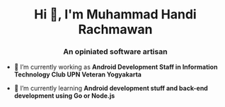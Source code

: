 <h1 align="center">Hi 👋, I'm Muhammad Handi Rachmawan</h1>
<h3 align="center">An opiniated software artisan</h3>

- 🔭 I’m currently working as **Android Development Staff in Information Technology Club UPN Veteran Yogyakarta**

- 🌱 I’m currently learning **Android development stuff and back-end development using Go or Node.js**
